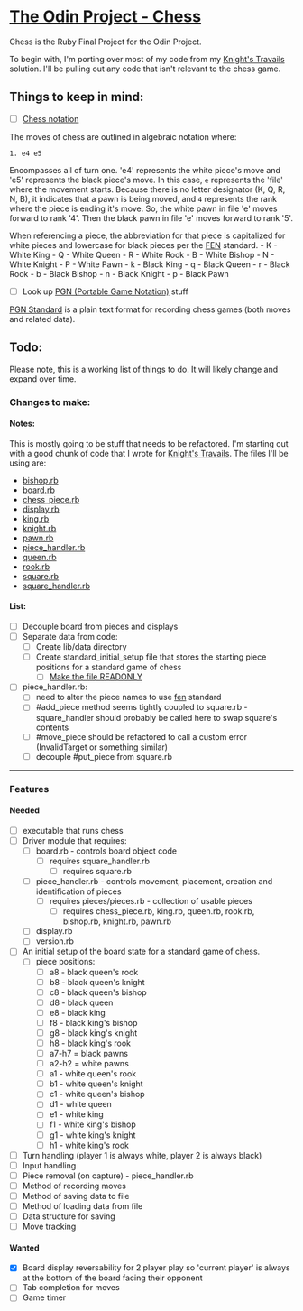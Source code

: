 # [The Odin Project - Chess](https://www.theodinproject.com/lessons/ruby-ruby-final-project)

Chess is the Ruby Final Project for the Odin Project.

To begin with, I'm porting over most of my code from my [Knight's Travails](https://github.com/taladan/TOP-ruby-kt) solution.  I'll be pulling out any code that isn't relevant to the chess game.  

## Things to keep in mind:

- [ ] [Chess notation](https://www.dummies.com/article/home-auto-hobbies/games/board-games/chess/understanding-chess-notation-192295/)

The moves of chess are outlined in algebraic notation where:

`1. e4 e5`

Encompasses all of turn one.  'e4' represents the white piece's move and 'e5' represents the black piece's move.  In this case, `e` represents the 'file' where the movement starts.  Because there is no letter designator (K, Q, R, N, B), it indicates that a pawn is being moved, and `4` represents the rank where the piece is ending it's move.  So, the white pawn in file 'e' moves forward to rank '4'.  Then the black pawn in file 'e' moves forward to rank '5'.

When referencing a piece, the abbreviation for that piece is capitalized for white pieces and lowercase for black pieces per the [FEN](https://www.chess.com/terms/fen-chess) standard.
    - K - White King
    - Q - White Queen
    - R - White Rook
    - B - White Bishop
    - N - White Knight
    - P - White Pawn
    - k - Black King
    - q - Black Queen
    - r - Black Rook
    - b - Black Bishop
    - n - Black Knight
    - p - Black Pawn
    
- [ ] Look up [PGN (Portable Game Notation)](https://en.wikipedia.org/wiki/Portable_Game_Notation) stuff

[PGN Standard](https://ia902908.us.archive.org/26/items/pgn-standard-1994-03-12/PGN_standard_1994-03-12.txt) is a plain text format for recording chess games (both moves and related data).

## Todo:
Please note, this is a working list of things to do.  It will likely change and expand over time.

### Changes to make:

#### Notes:
This is mostly going to be stuff that needs to be refactored.  I'm starting out with a good chunk of code that I wrote for [Knight's Travails](https://github.com/taladan/TOP-ruby-kt).  The files I'll be using are:

- [bishop.rb](https://github.com/taladan/TOP-ruby-kt/blob/main/lib/bishop.rb)
- [board.rb](https://github.com/taladan/TOP-ruby-kt/blob/main/lib/board.rb)
- [chess_piece.rb](https://github.com/taladan/TOP-ruby-kt/blob/main/lib/chess_piece.rb)
- [display.rb](https://github.com/taladan/TOP-ruby-kt/blob/main/lib/display.rb)
- [king.rb](https://github.com/taladan/TOP-ruby-kt/blob/main/lib/king.rb)
- [knight.rb](https://github.com/taladan/TOP-ruby-kt/blob/main/lib/knight.rb)
- [pawn.rb](https://github.com/taladan/TOP-ruby-kt/blob/main/lib/pawn.rb)
- [piece_handler.rb](https://github.com/taladan/TOP-ruby-kt/blob/main/lib/piece_handler.rb)
- [queen.rb](https://github.com/taladan/TOP-ruby-kt/blob/main/lib/queen.rb)
- [rook.rb](https://github.com/taladan/TOP-ruby-kt/blob/main/lib/rook.rb)
- [square.rb](https://github.com/taladan/TOP-ruby-kt/blob/main/lib/square.rb)
- [square_handler.rb](https://github.com/taladan/TOP-ruby-kt/blob/main/lib/square_handler.rb)


#### List:
- [ ] Decouple board from pieces and displays
- [ ] Separate data from code:
	- [ ] Create lib/data directory
	- [ ] Create standard_initial_setup file that stores the starting piece positions for a standard game of chess
		- [ ] [Make the file READONLY](https://stackoverflow.com/questions/27553551/how-can-i-mark-a-committed-file-as-read-only-in-git)
- [ ] piece_handler.rb:  
	- [ ] need to alter the piece names to use [fen](https://www.chess.com/terms/fen-chess) standard
	- [ ] \#add_piece method seems tightly coupled to square.rb - square_handler should probably be called here to swap square's contents
	- [ ] \#move_piece should be refactored to call a custom error (InvalidTarget or something similar)
	- [ ] decouple \#put_piece from square.rb

---

### Features

#### Needed
- [ ] executable that runs chess
- [ ] Driver module that requires:
	- [ ] board.rb - controls board object code
		- [ ] requires square_handler.rb
			- [ ] requires square.rb
	- [ ] piece_handler.rb - controls movement, placement, creation and identification of pieces
		- [ ] requires pieces/pieces.rb - collection of usable pieces
			- [ ] requires chess_piece.rb, king.rb, queen.rb, rook.rb, bishop.rb, knight.rb, pawn.rb
	- [ ] display.rb
	- [ ] version.rb
- [ ] An initial setup of the board state for a standard game of chess. 
	- [ ] piece positions:
		- [ ] a8 - black queen's rook
		- [ ] b8 - black queen's knight
		- [ ] c8 - black queen's bishop
		- [ ] d8 - black queen
		- [ ] e8 - black king
		- [ ] f8 - black king's bishop
		- [ ] g8 - black king's knight
		- [ ] h8 - black king's rook
		- [ ] a7-h7 = black pawns
		- [ ] a2-h2 = white pawns
		- [ ] a1 - white queen's rook
		- [ ] b1 - white queen's knight
		- [ ] c1 - white queen's bishop
		- [ ] d1 - white queen
		- [ ] e1 - white king
		- [ ] f1 - white king's bishop
		- [ ] g1 - white king's knight
		- [ ] h1 - white king's rook
- [ ] Turn handling (player 1 is always white, player 2 is always black) 
- [ ] Input handling
- [ ] Piece removal (on capture) - piece_handler.rb
- [ ] Method of recording moves 
- [ ] Method of saving data to file 
- [ ] Method of loading data from file
- [ ] Data structure for saving
- [ ] Move tracking

#### Wanted

- [x] Board display reversability for 2 player play so 'current player' is always at the bottom of the board facing their opponent 
- [ ] Tab completion for moves 
- [ ] Game timer